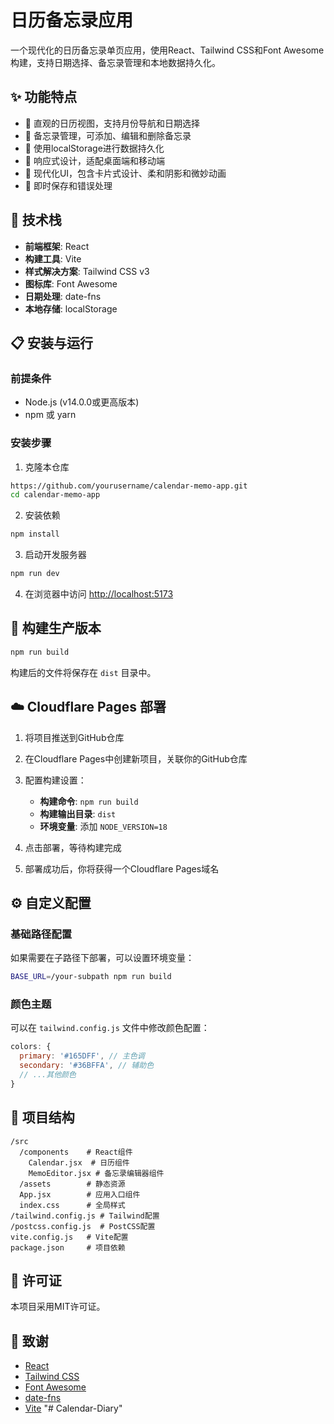 # 日历备忘录应用

一个现代化的日历备忘录单页应用，使用React、Tailwind CSS和Font Awesome构建，支持日期选择、备忘录管理和本地数据持久化。

## ✨ 功能特点

- 📅 直观的日历视图，支持月份导航和日期选择
- 📝 备忘录管理，可添加、编辑和删除备忘录
- 💾 使用localStorage进行数据持久化
- 📱 响应式设计，适配桌面端和移动端
- 🎨 现代化UI，包含卡片式设计、柔和阴影和微妙动画
- 🔄 即时保存和错误处理

## 🚀 技术栈

- **前端框架**: React
- **构建工具**: Vite
- **样式解决方案**: Tailwind CSS v3
- **图标库**: Font Awesome
- **日期处理**: date-fns
- **本地存储**: localStorage

## 📋 安装与运行

### 前提条件
- Node.js (v14.0.0或更高版本)
- npm 或 yarn

### 安装步骤

1. 克隆本仓库
```bash
https://github.com/yourusername/calendar-memo-app.git
cd calendar-memo-app
```

2. 安装依赖
```bash
npm install
```

3. 启动开发服务器
```bash
npm run dev
```

4. 在浏览器中访问 [http://localhost:5173](http://localhost:5173)

## 🔨 构建生产版本

```bash
npm run build
```

构建后的文件将保存在 `dist` 目录中。

## ☁️ Cloudflare Pages 部署

1. 将项目推送到GitHub仓库

2. 在Cloudflare Pages中创建新项目，关联你的GitHub仓库

3. 配置构建设置：
   - **构建命令**: `npm run build`
   - **构建输出目录**: `dist`
   - **环境变量**: 添加 `NODE_VERSION=18`

4. 点击部署，等待构建完成

5. 部署成功后，你将获得一个Cloudflare Pages域名

## ⚙️ 自定义配置

### 基础路径配置
如果需要在子路径下部署，可以设置环境变量：
```bash
BASE_URL=/your-subpath npm run build
```

### 颜色主题
可以在 `tailwind.config.js` 文件中修改颜色配置：
```js
colors: {
  primary: '#165DFF', // 主色调
  secondary: '#36BFFA', // 辅助色
  // ...其他颜色
}
```

## 📄 项目结构

```
/src
  /components    # React组件
    Calendar.jsx  # 日历组件
    MemoEditor.jsx # 备忘录编辑器组件
  /assets        # 静态资源
  App.jsx        # 应用入口组件
  index.css      # 全局样式
/tailwind.config.js # Tailwind配置
/postcss.config.js  # PostCSS配置
vite.config.js   # Vite配置
package.json     # 项目依赖
```

## 📝 许可证

本项目采用MIT许可证。

## 🙏 致谢

- [React](https://react.dev/)
- [Tailwind CSS](https://tailwindcss.com/)
- [Font Awesome](https://fontawesome.com/)
- [date-fns](https://date-fns.org/)
- [Vite](https://vitejs.dev/)
"# Calendar-Diary" 
